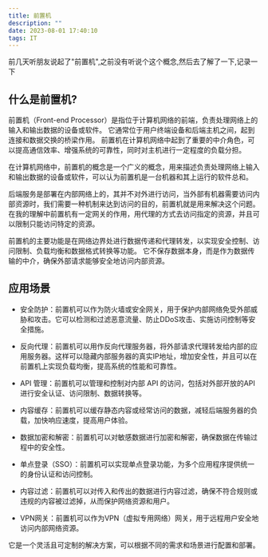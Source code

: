 ```yaml
---
title: 前置机
description: ""
date: 2023-08-01 17:40:10
tags: IT
---
```


前几天听朋友说起了"前置机",之前没有听说个这个概念,然后去了解了一下,记录一下

## 什么是前置机?

前置机（Front-end Processor）是指位于计算机网络的前端，负责处理网络上的输入和输出数据的设备或软件。
它通常位于用户终端设备和后端主机之间，起到连接和数据交换的桥梁作用。
前置机在计算机网络中起到了重要的中介角色，可以提高通信效率、增强系统的可靠性，同时对主机进行一定程度的负载分担。

在计算机网络中，前置机的概念是一个广义的概念，用来描述负责处理网络上输入和输出数据的设备或软件，可以认为前置机是一台机器和其上运行的软件总和。

<!-- more -->

后端服务是部署在内部网络上的，其并不对外进行访问，当外部有机器需要访问内部资源时，我们需要一种机制来达到访问的目的，前置机就是用来解决这个问题。
在我的理解中前置机有一定网关的作用，用代理的方式去访问指定的资源，并且可以限制只能访问特定的资源。

前置机的主要功能是在网络边界处进行数据传递和代理转发，以实现安全控制、访问限制、负载均衡和数据格式转换等功能。
它不保存数据本身，而是作为数据传输的中介，确保外部请求能够安全地访问内部资源。

## 应用场景

- 安全防护：前置机可以作为防火墙或安全网关，用于保护内部网络免受外部威胁和攻击。它可以检测和过滤恶意流量、防止DDoS攻击、实施访问控制等安全措施。

- 反向代理：前置机可以用作反向代理服务器，将外部请求代理转发给内部的应用服务器。这样可以隐藏内部服务器的真实IP地址，增加安全性，并且可以在前置机上实现负载均衡，提高系统的性能和可靠性。

- API 管理：前置机可以管理和控制对内部 API 的访问，包括对外部开放的API进行安全认证、访问限制、数据转换等。

- 内容缓存：前置机可以缓存静态内容或经常访问的数据，减轻后端服务器的负载，加快响应速度，提高用户体验。

- 数据加密和解密：前置机可以对敏感数据进行加密和解密，确保数据在传输过程中的安全性。

- 单点登录（SSO）：前置机可以实现单点登录功能，为多个应用程序提供统一的身份认证和访问控制。

- 内容过滤：前置机可以对传入和传出的数据进行内容过滤，确保不符合规则或违规的内容被过滤掉，从而保护网络资源和用户。

- VPN网关：前置机可以作为VPN（虚拟专用网络）网关，用于远程用户安全地访问内部网络资源。

它是一个灵活且可定制的解决方案，可以根据不同的需求和场景进行配置和部署。